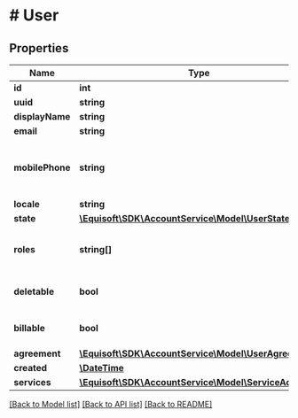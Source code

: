 # # User

## Properties

Name | Type | Description | Notes
------------ | ------------- | ------------- | -------------
**id** | **int** |  | 
**uuid** | **string** |  | 
**displayName** | **string** |  | 
**email** | **string** |  | 
**mobilePhone** | **string** | Mobile phone used for sms password reset. | [optional] 
**locale** | **string** |  | 
**state** | [**\Equisoft\SDK\AccountService\Model\UserState**](UserState.md) |  | 
**roles** | **string[]** | Roles the user is member a member of. | 
**deletable** | **bool** | User deletion is disabled. | 
**billable** | **bool** | User is accounted for billing. | 
**agreement** | [**\Equisoft\SDK\AccountService\Model\UserAgreement**](UserAgreement.md) |  | 
**created** | [**\DateTime**](\DateTime.md) |  | [optional] 
**services** | [**\Equisoft\SDK\AccountService\Model\ServiceAccess[]**](ServiceAccess.md) |  | 

[[Back to Model list]](../../README.md#documentation-for-models) [[Back to API list]](../../README.md#documentation-for-api-endpoints) [[Back to README]](../../README.md)


